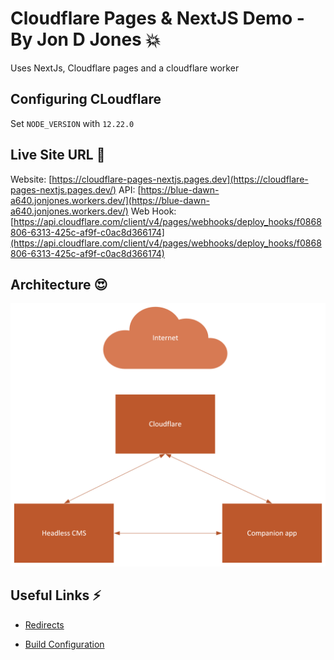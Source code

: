 # Cloudflare Pages & NextJS Demo - By Jon D Jones 💥

Uses NextJs, Cloudflare pages and a cloudflare worker

## Configuring CLoudflare

Set `NODE_VERSION` with `12.22.0`

## Live Site URL 👻

Website: [https://cloudflare-pages-nextjs.pages.dev](https://cloudflare-pages-nextjs.pages.dev/)
API: [https://blue-dawn-a640.jonjones.workers.dev/](https://blue-dawn-a640.jonjones.workers.dev/)
Web Hook: [https://api.cloudflare.com/client/v4/pages/webhooks/deploy_hooks/f0868806-6313-425c-af9f-c0ac8d366174](https://api.cloudflare.com/client/v4/pages/webhooks/deploy_hooks/f0868806-6313-425c-af9f-c0ac8d366174)

## Architecture 😍

![Image](./Drawing.png)

## Useful Links ⚡️

- [Redirects](https://developers.cloudflare.com/pages/platform/redirects)

- [Build Configuration](https://developers.cloudflare.com/pages/platform/build-configuration)